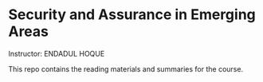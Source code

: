 # Security and Assurance in Emerging Areas 
 
Instructor: ENDADUL HOQUE 

This repo contains the reading materials and summaries for the course.  
